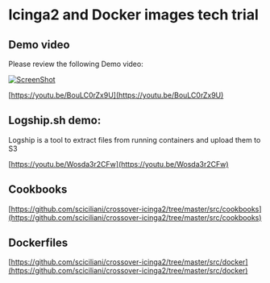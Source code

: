 # Icinga2 and Docker images tech trial

## Demo video
Please review the following Demo video:

[![ScreenShot](http://img.youtube.com/vi/BouLC0rZx9U/0.jpg)](https://youtu.be/BouLC0rZx9U)

[https://youtu.be/BouLC0rZx9U](https://youtu.be/BouLC0rZx9U)

## Logship.sh demo:
Logship is a tool to extract files from running containers and upload them to S3

[https://youtu.be/Wosda3r2CFw](https://youtu.be/Wosda3r2CFw)

## Cookbooks
[https://github.com/sciciliani/crossover-icinga2/tree/master/src/cookbooks](https://github.com/sciciliani/crossover-icinga2/tree/master/src/cookbooks)

## Dockerfiles
[https://github.com/sciciliani/crossover-icinga2/tree/master/src/docker](https://github.com/sciciliani/crossover-icinga2/tree/master/src/docker)
